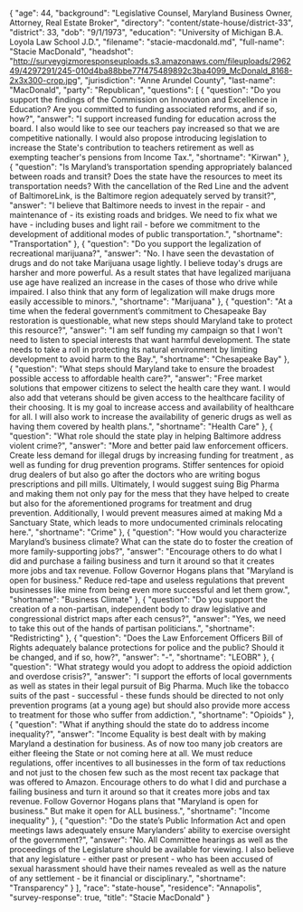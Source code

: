 {
  "age": 44,
  "background": "Legislative Counsel, Maryland Business Owner, Attorney, Real Estate Broker",
  "directory": "content/state-house/district-33",
  "district": 33,
  "dob": "9/1/1973",
  "education": "University of Michigan B.A. Loyola Law School J.D.",
  "filename": "stacie-macdonald.md",
  "full-name": "Stacie MacDonald",
  "headshot": "http://surveygizmoresponseuploads.s3.amazonaws.com/fileuploads/296249/4297291/245-010d4ba88bbe77f475489892c3ba4099_McDonald_8168-2x3x300-crop.jpg",
  "jurisdiction": "Anne Arundel County",
  "last-name": "MacDonald",
  "party": "Republican",
  "questions": [
    {
      "question": "Do you support the findings of the Commission on Innovation and Excellence in Education? Are you committed to funding associated reforms, and if so, how?",
      "answer": "I support increased funding for education across the board. I also would like to see our teachers pay increased so that we are competitive nationally. I would also propose introducing legislation to increase the State's contribution to teachers retirement as well as exempting teacher's pensions from Income Tax.",
      "shortname": "Kirwan"
    },
    {
      "question": "Is Maryland’s transportation spending appropriately balanced between roads and transit? Does the state have the resources to meet its transportation needs? With the cancellation of the Red Line and the advent of BaltimoreLink, is the Baltimore region adequately served by transit?",
      "answer": "I believe that Baltimore needs to invest in the repair - and maintenance of - its existing roads and bridges. We need to fix what we have - including buses and light rail - before we commitment to the development of additional modes of public transportation.",
      "shortname": "Transportation"
    },
    {
      "question": "Do you support the legalization of recreational marijuana?",
      "answer": "No. I have seen the devastation of drugs and do not take Marijuana usage lightly. I believe today's drugs are harsher and more powerful. As a result states that have legalized marijuana use age have realized an increase in the cases of those who drive while impaired. I also think that any form of legalization will make drugs more easily accessible to minors.",
      "shortname": "Marijuana"
    },
    {
      "question": "At a time when the federal government’s commitment to Chesapeake Bay restoration is questionable, what new steps should Maryland take to protect this resource?",
      "answer": "I am self funding my campaign so that I won't need to listen to special interests that want harmful development.  The state needs to take a roll in protecting its natural environment by limiting development to avoid harm to the Bay.",
      "shortname": "Chesapeake Bay"
    },
    {
      "question": "What steps should Maryland take to ensure the broadest possible access to affordable health care?",
      "answer": "Free market solutions that empower citizens to select the health care they want. I would also add that veterans should be given access to the healthcare facility of their choosing. It is my goal to increase access and availability of healthcare for all. I will also work to increase the availability of generic drugs as well as having them covered by health plans.",
      "shortname": "Health Care"
    },
    {
      "question": "What role should the state play in helping Baltimore address violent crime?",
      "answer": "More and better paid law enforcement officers.  Create less demand for illegal drugs by increasing  funding for treatment , as well as funding for drug prevention programs. Stiffer sentences for opioid  drug dealers of but also go after the doctors who are writing bogus prescriptions and pill mills. Ultimately, I would suggest suing Big Pharma and making them not only pay for the mess that they have helped to create but also for the aforementioned programs for treatment and drug prevention. Additionally, I would prevent measures aimed at making Md a Sanctuary State, which leads to more undocumented criminals relocating here.",
      "shortname": "Crime"
    },
    {
      "question": "How would you characterize Maryland’s business climate? What can the state do to foster the creation of more family-supporting jobs?",
      "answer": "Encourage others to do what I did and purchase a failing business and turn it around so that it creates more jobs and tax revenue.   Follow Governor Hogans plans that \"Maryland is open for business.\"  Reduce red-tape and useless regulations that prevent businesses like mine from being even more successful and let them grow.",
      "shortname": "Business Climate"
    },
    {
      "question": "Do you support the creation of a non-partisan, independent body to draw legislative and congressional district maps after each census?",
      "answer": "Yes, we need to take this out of the hands of partisan politicians.",
      "shortname": "Redistricting"
    },
    {
      "question": "Does the Law Enforcement Officers Bill of Rights adequately balance protections for police and the public? Should it be changed, and if so, how?",
      "answer": "-",
      "shortname": "LEOBR"
    },
    {
      "question": "What strategy would you adopt to address the opioid addiction and overdose crisis?",
      "answer": "I support the efforts of local governments as well as states in their legal pursuit of Big Pharma. Much like the tobacco suits of the past - successful - these funds should be directed to not only prevention programs (at a young age) but should also provide more access to treatment for those who suffer from addiction.",
      "shortname": "Opioids"
    },
    {
      "question": "What if anything should the state do to address income inequality?",
      "answer": "Income Equality is best dealt with by making Maryland a destination for business. As of now too many job creators are either fleeing the State or not coming here at all. We must reduce regulations, offer incentives to all businesses in the form of tax reductions and not just to the chosen few such as the most recent tax package that was offered to Amazon. Encourage others to do what I did and purchase a failing business and turn it around so that it creates more jobs and tax revenue.   Follow Governor Hogans plans that \"Maryland is open for business.\" But make it open for ALL business.",
      "shortname": "Income inequality"
    },
    {
      "question": "Do the state’s Public Information Act and open meetings laws adequately ensure Marylanders’ ability to exercise oversight of the government?",
      "answer": "No.  All Committee hearings as well as the proceedings of the Legislature should be available for viewing. I also believe that any legislature - either past or present - who has been accused of sexual harassment should have their names revealed as well as the nature of any settlement - be it financial or disciplinary.",
      "shortname": "Transparency"
    }
  ],
  "race": "state-house",
  "residence": "Annapolis",
  "survey-response": true,
  "title": "Stacie MacDonald"
}
